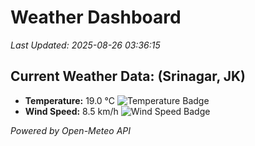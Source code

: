 
# Weather Dashboard

_Last Updated: 2025-08-26 03:36:15_

## Current Weather Data: (Srinagar, JK)
- **Temperature:** 19.0 °C ![Temperature Badge](https://img.shields.io/badge/Temperature-Low%20Temp-blue)
- **Wind Speed:** 8.5 km/h ![Wind Speed Badge](https://img.shields.io/badge/Wind%20Speed-Light%20Wind-blue)

*Powered by Open-Meteo API*
